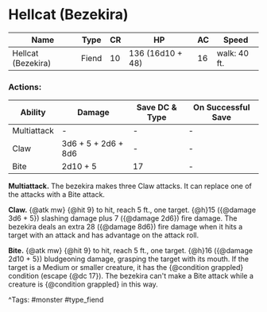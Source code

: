 # Hellcat (Bezekira)

| Name | Type | CR | HP | AC | Speed |
|------|------|----|----|----|-------|
| Hellcat (Bezekira) | Fiend | 10 | 136 (16d10 + 48) | 16 | walk: 40 ft. |

### Actions:

| Ability | Damage | Save DC & Type | On Successful Save |
|---------|--------|----------------|--------------------|
| Multiattack | - | - | - |
| Claw | 3d6 + 5 + 2d6 + 8d6 | - | - |
| Bite | 2d10 + 5 | 17 | - |


**Multiattack.** The bezekira makes three Claw attacks. It can replace one of the attacks with a Bite attack.

**Claw.** {@atk mw} {@hit 9} to hit, reach 5 ft., one target. {@h}15 ({@damage 3d6 + 5}) slashing damage plus 7 ({@damage 2d6}) fire damage. The bezekira deals an extra 28 ({@damage 8d6}) fire damage when it hits a target with an attack and has advantage on the attack roll.

**Bite.** {@atk mw} {@hit 9} to hit, reach 5 ft., one target. {@h}16 ({@damage 2d10 + 5}) bludgeoning damage, grasping the target with its mouth. If the target is a Medium or smaller creature, it has the {@condition grappled} condition (escape {@dc 17}). The bezekira can't make a Bite attack while a creature is {@condition grappled} in this way.

^Tags: #monster #type_fiend